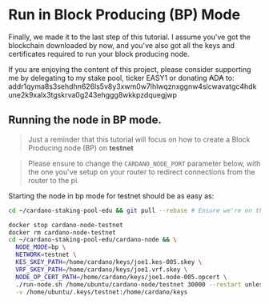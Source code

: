 # Run in Block Producing (BP) Mode

Finally, we made it to the last step of this tutorial. I assume you've got the blockchain downloaded by now,
and you've also got all the keys and certificates required to run your block producing node.

If you are enjoying the content of this project, please consider supporting me by delegating to my stake pool, ticker EASY1 or
donating ₳D₳ to: addr1qyma8s3sehdhn626ls5v8y3xwm0w7lhlwqznxggnw4slcwavatgc4hdkune2k9xalx3tgskrva0g243ehggg8wkkpzdquegjwp

## Running the node in BP mode.

> Just a reminder that this tutorial will focus on how to create a Block Producing node (BP) on **testnet**

> Please ensure to change the `CARDANO_NODE_PORT` parameter below, with the one you've setup on your router
> to redirect connections from the router to the pi.

Starting the node in bp mode for testnet should be as easy as:

```bash
cd ~/cardano-staking-pool-edu && git pull --rebase # Ensure we're on the latest version of the project

docker stop cardano-node-testnet
docker rm cardano-node-testnet
cd ~/cardano-staking-pool-edu/cardano-node && \
  NODE_MODE=bp \
  NETWORK=testnet \
  KES_SKEY_PATH=/home/cardano/keys/joe1.kes-005.skey \
  VRF_SKEY_PATH=/home/cardano/keys/joe1.vrf.skey \
  NODE_OP_CERT_PATH=/home/cardano/keys/joe1.node-005.opcert \
  ./run-node.sh /home/ubuntu/cardano-node/testnet 30000 --restart unless-stopped \
  -v /home/ubuntu/.keys/testnet:/home/cardano/keys
```

